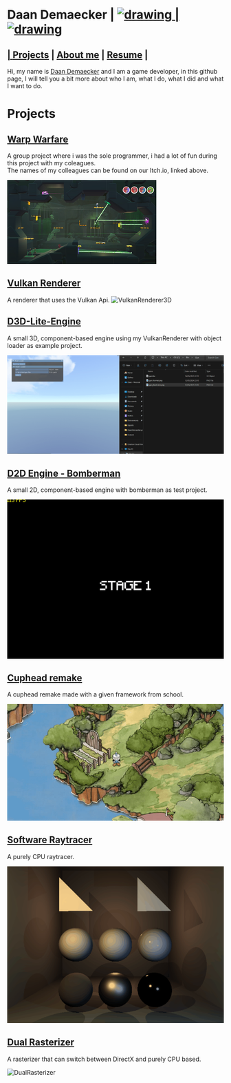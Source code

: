 # Daan Demaecker | <a href="https://www.linkedin.com/in/daan-demaecker-3737b0265/"><img src="https://content.linkedin.com/content/dam/me/business/en-us/amp/brand-site/v2/bg/LI-Bug.svg.original.svg" alt="drawing" width="25"/> | <a href="https://github.com/DaanDemaecker"><img src="https://github.githubassets.com/assets/GitHub-Mark-ea2971cee799.png" alt="drawing" width="25"/>

## | [Projects](#Projects)  |    [About me](AboutMe.md)  |    [Resume](Content/DaanDemaeckerCV.pdf) |
Hi, my name is [Daan Demaecker](AboutMe.md) and I am a game developer, in this github page, I will tell you a bit more about who I am, what I do, what I did and what I want to do.  

# Projects
## [Warp Warfare](https://luckyelias.itch.io/group29-warp-warfare)
A group project where i was the sole programmer, i had a lot of fun during this project with my coleagues.  
The names of my colleagues can be found on our Itch.io, linked above.

![Warp Warfare](Content/WarpWarfare.png)

## [Vulkan Renderer](https://github.com/DaanDemaecker/VulkanRenderer)
A renderer that uses the Vulkan Api. 
![VulkanRenderer3D](Content/VulkanRenderer3D.gif)

## [D3D-Lite-Engine](https://github.com/DaanDemaecker/D3D-Lite-Engine)
A small 3D, component-based engine using my VulkanRenderer with object loader as example project.

![object loader](Content/D3D-Lite-Engine.gif)


## [D2D Engine - Bomberman](https://github.com/DaanDemaecker/D2DEngine)
A small 2D, component-based engine with bomberman as test project.  

![bomberman](Content/Bomberman.gif)

## [Cuphead remake](https://github.com/DaanDemaecker/CupheadRemake)
A cuphead remake made with a given framework from school.  

![Cuphead](Content/Cuphead.gif)

## [Software Raytracer](https://github.com/DaanDemaecker/RayTracer)
A purely CPU raytracer.

![RayTracer](Content/RayTracer.gif)

## [Dual Rasterizer](https://github.com/DaanDemaecker/DualRasterizer)
A rasterizer that can switch between DirectX and purely CPU based.

![DualRasterizer](Content/DualRasterizer.gif)
